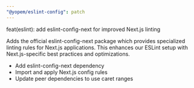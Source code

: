 ```yaml
---
"@yopem/eslint-config": patch
---
```


feat(eslint): add eslint-config-next for improved Next.js linting

Adds the official eslint-config-next package which provides specialized linting
rules for Next.js applications. This enhances our ESLint setup with
Next.js-specific best practices and optimizations.

- Add eslint-config-next dependency
- Import and apply Next.js config rules
- Update peer dependencies to use caret ranges

